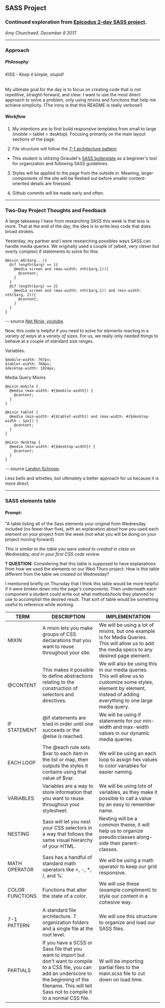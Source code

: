 ## SASS Project
### Continued exploration from [Epicodus 2-day SASS project](https://www.learnhowtoprogram.com/css/sass/integrating-sass-2-day-project).
_Amy Churchwell, December 8 2017._

---
### Approach

##### Philosophy
###### KISS - Keep it simple, stupid!
My ultimate goal for the day is to focus on creating code that is _not repetitive_, straight-forward, and clear. I want to use the most direct approach to solve a problem, only using mixins and functions that help me achieve simplicity. (The irony is that this README is really verbose!)

##### Workflow
1. My intentions are to first build responsive templates from small to large (mobile > tablet > desktop). Focusing primarily on the main layout sections of the page.

2. File structure will follow the [7-1 architecture pattern](http://sass-guidelin.es/#architecture)

 * This student is utilizing Giraudel's [SASS boilerplate](https://github.com/HugoGiraudel/sass-boilerplate) as a beginner's tool for organization and following SASS guidelines.

3. Styles will be applied to the page from the outside in. Meaning, larger components of the site will be fleshed out before smaller content-oriented details are finessed.

4. Github commits will be made early and often.

---

### Two-Day Project Thoughts and Feedback

A large takeaway I have from researching SASS this week is that less is more. That at the end of the day, the idea is to write less code that does broad strokes.

Yesterday, my partner and I were researching possibles ways SASS can handle media queries. We originally used a couple of (albeit, very clever but overly complex) if statements to solve for this:

```
@mixin mQ($arg...){
  @if length($arg) == 1{
    @media screen and (max-width: nth($arg,1)){
      @content;
    }
  }
  @if length($arg) == 2{
    @media screen and (max-width: nth($arg,1)) and (min-width: nth($arg, 2)){
      @content;
    }
  }
}
```
-- source [Net Ninja, youtube](https://www.youtube.com/playlist?list=PL4cUxeGkcC9iEwigam3gTjU_7IA3W2WZA).

Now, this code is helpful if you need to solve for elements reacting in a *variety of ways* at a *variety of sizes.* For us, we really only needed things to behave at a couple of standard size ranges.

Variables.
```
$mobile-width: 767px;
$tablet-width: 768px;
$desktop-width: 1024px;
```
Media Query Mixins
```
@mixin mobile {
  @media (max-width: #{$mobile-width}) {
    @content;
  }
}

@mixin tablet {
  @media (min-width: #{$tablet-width}) and (max-width: #{$desktop-width - 1px}) {
    @content;
  }
}

@mixin desktop {
  @media (min-width: #{$desktop-width}) {
    @content;
  }
}
```
-- source [Landon Schropp](https://davidwalsh.name/write-media-queries-sass).

Less bells and whistles, but ultimately a better approach for us because it is more direct.

---
### SASS elements table

#### Prompt:
"A table listing all of the Sass elements your original from Wednesday included (no fewer than five), with an explanation about how you used each element on your project from the week (not what you will be doing on your project moving forward).

_This is similar to the table you were asked to created in class on Wednesday, and in your first CSS code review._

**? QUESTION:** Considering that this table is supposed to have explanations from how we used the elements on our Wed-Thurs project: How is this table different from the table we created on Wednesday?

I mentioned briefly on Thursday that I think this table would be more helpful if it were broken down into the page's components. Then underneath each component a student could write out what methods/tools they planned to use to accomplish the desired result. That sort of table would be something useful to reference while working.

| TERM  | DESCRIPTION  | IMPLEMENTATION |
|---|---|---|
|   MIXIN    | A mixin lets you make groups of CSS declarations that you want to reuse throughout your site. | We will be using a lot of mixins, but one example is for Media Queries. This will allow us to add the media specs to any desired page element. |
|  @CONTENT  | This makes it possible to define abstractions relating to the construction of selectors and directives. | We will also be using this in our media queries. This will allow us to customize some styles, element by element, instead of adding everything to one large media query. |
|   IF STATEMENT   | @if statements are tried in order until one succeeds or the @else is reached. | We will be using if statements for our min-width and max-width values in our dynamic media queries. |
|   EACH LOOP   | The @each rule sets $var to each item in the list or map, then outputs the styles it contains using that value of $var. | We will be using an each loop to assign hex values to color variables for easier naming. |
|   VARIABLES   | Variables are a way to store information that you want to reuse throughout your stylesheet. | We will be using lots of variables, as they make it possible to call a value by an easy to remember name. |
|   NESTING   | Sass will let you nest your CSS selectors in a way that follows the same visual hierarchy of your HTML. | Nesting will be a common theme, it will help us to organize pseudo:classes along-side their parent-classes. |
|   MATH OPERATOR   | Sass has a handful of standard math operators like +, -, *, /, and %. |  We will be using a math operator to keep our grid responsive. |
|   COLOR FUNCTIONS   | Functions that alter the state of a color. |  We will use these (example compliment) to style our content in a cohesive way. |
|   7-1 PATTERN   | A standard file architecture. 7 organization folders and a single file at the root level. |  We will use this structure to organize and load our SASS files. |
|   PARTIALS   | If you have a SCSS or Sass file that you want to import but don't want to compile to a CSS file, you can add an underscore to the beginning of the filename. This will tell Sass not to compile it to a normal CSS file. | W will be importing partial files to the main.scss file to cut down on load time. |
